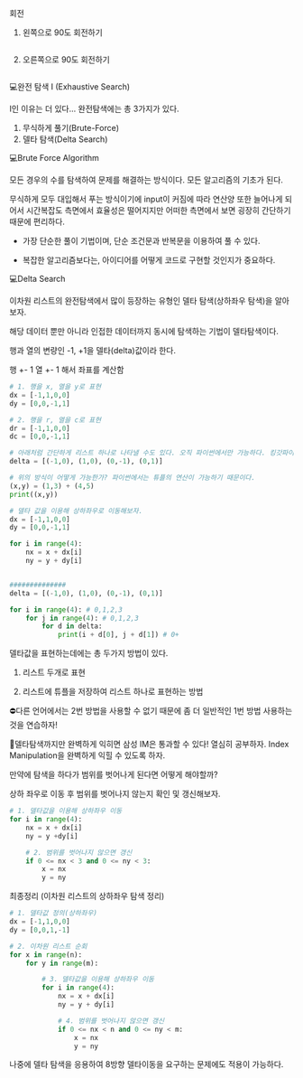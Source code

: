 회전

1. 왼쪽으로 90도 회전하기

```python

```

2. 오른쪽으로 90도 회전하기

```python

```

💻완전 탐색 I (Exhaustive Search)

I인 이유는 더 있다... 완전탐색에는 총 3가지가 있다.

1. 무식하게 풀기(Brute-Force)
2. 델타 탐색(Delta Search)

💻Brute Force Algorithm

모든 경우의 수를 탐색하여 문제를 해결하는 방식이다. 모든 알고리즘의 기초가 된다.

무식하게 모두 대입해서 푸는 방식이기에 input이 커짐에 따라 연산양 또한 늘어나게 되어서 시간복잡도 측면에서 효율성은 떨어지지만 어떠한 측면에서 보면 굉장히 간단하기 때문에 편리하다.

- 가장 단순한 풀이 기법이며, 단순 조건문과 반복문을 이용하여 풀 수 있다.

- 복잡한 알고리즘보다는, 아이디어를 어떻게 코드로 구현할 것인지가 중요하다.

💻Delta Search

이차원 리스트의 완전탐색에서 많이 등장하는 유형인 델타 탐색(상하좌우 탐색)을 알아보자.

해당 데이터 뿐만 아니라 인접한 데이터까지 동시에 탐색하는 기법이 델타탐색이다.

행과 열의 변량인 -1, +1을 델타(delta)값이라 한다.

행 +- 1
열 +- 1
해서 좌표를 계산함

```python
# 1. 행을 x, 열을 y로 표현
dx = [-1,1,0,0]
dy = [0,0,-1,1]

# 2. 행을 r, 열을 c로 표현
dr = [-1,1,0,0]
dc = [0,0,-1,1]

# 아래처럼 간단하게 리스트 하나로 나타낼 수도 있다. 오직 파이썬에서만 가능하다. 킹갓파이썬!
delta = [(-1,0), (1,0), (0,-1), (0,1)]

# 위의 방식이 어떻게 가능한가? 파이썬에서는 튜플의 연산이 가능하기 때문이다.
(x,y) = (1,3) + (4,5)
print((x,y))

# 델타 값을 이용해 상하좌우로 이동해보자.
dx = [-1,1,0,0]
dy = [0,0,-1,1]

for i in range(4):
    nx = x + dx[i]
    ny = y + dy[i]


##############
delta = [(-1,0), (1,0), (0,-1), (0,1)]

for i in range(4): # 0,1,2,3
    for j in range(4): # 0,1,2,3
        for d in delta:
            print(i + d[0], j + d[1]) # 0+
```

델타값을 표현하는데에는 총 두가지 방법이 있다.

1. 리스트 두개로 표현

2. 리스트에 튜플을 저장하여 리스트 하나로 표현하는 방법

⛔다른 언어에서는 2번 방법을 사용할 수 없기 때문에 좀 더 일반적인 1번 방법 사용하는 것을 연습하자!

🍯델타탐색까지만 완벽하게 익히면 삼성 IM은 통과할 수 있다! 열심히 공부하자. Index Manipulation을 완벽하게 익힐 수 있도록 하자.

만약에 탐색을 하다가 범위를 벗어나게 된다면 어떻게 해야할까?

상하 좌우로 이동 후 범위를 벗어나지 않는지 확인 및 갱신해보자.

```python
# 1. 델타값을 이용해 상하좌우 이동
for i in range(4):
    nx = x + dx[i]
    ny = y +dy[i]

    # 2. 범위를 벗어나지 않으면 갱신
    if 0 <= nx < 3 and 0 <= ny < 3:
        x = nx
        y = ny
```

최종정리 (이차원 리스트의 상하좌우 탐색 정리)

```python
# 1. 델타값 정의(상하좌우)
dx = [-1,1,0,0]
dy = [0,0,1,-1]

# 2. 이차원 리스트 순회
for x in range(n):
    for y in range(m):

        # 3. 델타값을 이용해 상하좌우 이동
        for i in range(4):
            nx = x + dx[i]
            ny = y + dy[i]

            # 4. 범위를 벗어나지 않으면 갱신
            if 0 <= nx < n and 0 <= ny < m:
                x = nx
                y = ny
```

나중에 델타 탐색을 응용하여 8방향 델타이동을 요구하는 문제에도 적용이 가능하다.

```python

```
